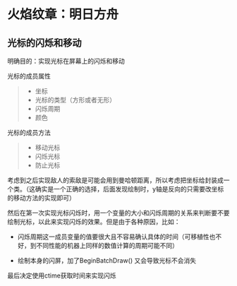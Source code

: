 # 火焰纹章：明日方舟

## 光标的闪烁和移动

明确目的：实现光标在屏幕上的闪烁和移动

光标的成员属性

> * 坐标
> * 光标的类型（方形或者无形）
> * 闪烁周期
> * 颜色

光标的成员方法

> * 移动光标
> * 闪烁光标
> * 防止光标

考虑到之后实现敌人的索敌是可能会用到曼哈顿距离，所以考虑把坐标给封装成一个类。（这确实是一个正确的选择，后面发现绘制时，y轴是反向的只需要改坐标的移动方法的实现即可）

然后在第一次实现光标闪烁时，用一个变量的大小和闪烁周期的关系来判断要不要绘制光标，以此来实现闪烁的效果。但是由于各种原因，比如：

* 闪烁周期这一成员变量的值要很大且不容易确认具体的时间（可移植性也不好，到不同性能的机器上同样的数值计算的周期可能不同）

* 绘制本身的闪屏，加了BeginBatchDraw() 又会导致光标不会消失

最后决定使用ctime获取时间来实现闪烁